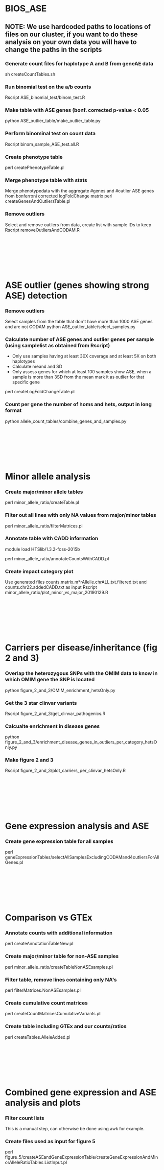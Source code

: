 # BIOS_ASE

## NOTE: We use hardcoded paths to locations of files on our cluster, if you want to do these analysis on your own data you will have to change the paths in the scripts

### Generate count files for haplotype A and B from geneAE data
sh createCountTables.sh

### Run binomial test on the a/b counts
Rscript ASE_binomial_test/binom_test.R

### Make table with ASE genes (bonf. corrected p-value < 0.05
python ASE_outlier_table/make_outlier_table.py

### Perform binominal test on count data
Rscript binom_sample_ASE_test.all.R

### Create phenotype table
perl createPhenotypeTable.pl

### Merge phenotype table with stats
Merge phenotypedata with the aggregate #genes and #outlier ASE genes from bonferroni corrected logFoldChange matrix
perl createGenesAndOutliersTable.pl

### Remove outliers
Select and remove outliers from data, create list with sample IDs to keep
Rscript removeOutliersAndCODAM.R

<br><br>
<br><br>
<br><br>


# ASE outlier (genes showing strong ASE) detection

### Remove outliers
Select samples from the table that don't have more than 1000 ASE genes and are not CODAM
python ASE_outlier_table/select_samples.py

### Calculate number of ASE genes and outlier genes per sample (using samplelist as obtained from Rscript)
- Only use samples having at least 30X coverage and at least 5X on both haplotypes
- Calculate meand and SD
- Only assess genes for which at least 100 samples show ASE, when a sample is more than 3SD from the mean mark it as outlier for that specific gene

perl createLogFoldChangeTable.pl

### Count per gene the number of homs and hets, output in long format
python allele_count_tables/combine_genes_and_samples.py

<br><br>
<br><br>
<br><br>


# Minor allele analysis

### Create major/minor allele tables
perl minor_allele_ratio/createTable.pl

### Filter out all lines with only NA values from major/minor tables
perl minor_allele_ratio/filterMatrices.pl

### Annotate table with CADD information
module load HTSlib/1.3.2-foss-2015b

perl minor_allele_ratio/annotateCountsWithCADD.pl

### Create impact category plot
Use generated files counts.matrix.m*rAllelle.chrALL.txt.filtered.txt and counts.chr22.addedCADD.txt as input
Rscript minor_allele_ratio/plot_minor_vs_major_20190129.R

<br><br>
<br><br>
<br><br>


# Carriers per disease/inheritance (fig 2 and 3)

### Overlap the heterozygous SNPs with the OMIM data to know in which OMIM gene the SNP is located
python figure_2_and_3/OMIM_enrichment_hetsOnly.py

### Get the 3 star clinvar variants
Rscript figure_2_and_3/get_clinvar_pathogenics.R

### Calcualte enrichment in disease genes
python figure_2_and_3/enrichment_disease_genes_in_outliers_per_category_hetsOnly.py

### Make figure 2 and 3
Rscript figure_2_and_3/plot_carriers_per_clinvar_hetsOnly.R

<br><br>
<br><br>
<br><br>


# Gene expression analysis and ASE

### Create gene expression table for all samples
perl geneExpressionTables/selectAllSamplesExcludingCODAMand4outliersForAllGenes.pl

<br><br>
<br><br>
<br><br>


# Comparison vs GTEx

### Annotate counts with additional information
perl createAnnotationTableNew.pl

### Create major/minor table for non-ASE samples
perl minor_allele_ratio/createTableNonASEsamples.pl

### Filter table, remove lines containing only NA's
perl filterMatrices.NonASEsamples.pl

### Create cumulative count matrices
perl createCountMatricesCumulativeVariants.pl

### Create table including GTEx and our counts/ratios
perl createTables.AlleleAdded.pl

<br><br>
<br><br>
<br><br>


# Combined gene expression and ASE analysis and plots

### Filter count lists
This is a manual step, can otherwise be done using awk for example.

### Create files used as input for figure 5
perl figure_5/createASEandGeneExpressionTable/createGeneExpressionAndMinorAlleleRatioTables.ListInput.pl

<br><br>
<br><br>
<br><br>


# CSV files for ASE-browser
There are 3 tables needed to populate the database
- ase_ase
- ase_sampleAse
- ase_genes

### Create files for tables
perl ASEbrowserplots/createASEbrowserTablesCsv.pl

### Create table including all counts
perl ASEbrowserplots/createSampleAseEntityWithAllCounts.pl

### Run binomial tests on ase and sampleAse table
Rscript ASE_binomial_test/binom_snp_aggregate_test.R

Rscript ASE_binomial_test/binom_sample_ASE_test.20190315.R

### Split ase_samlpeASE table in smaller chunks, this to produce plots from own laptop (issues with graphial R libraries on cluster)
perl ASE_binomial_test/splitAse_sampleAseTable.pl

### Run Rscript to produce plots
Rscript ASE_binomial_test/manuscript_ASEbrowserPlots.R


